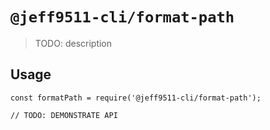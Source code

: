 # `@jeff9511-cli/format-path`

> TODO: description

## Usage

```
const formatPath = require('@jeff9511-cli/format-path');

// TODO: DEMONSTRATE API
```
